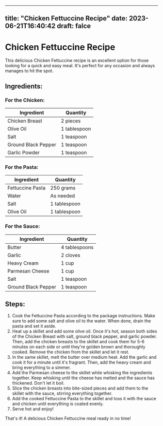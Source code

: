 
---
title: "Chicken Fettuccine Recipe"
date: 2023-06-21T16:40:42
draft: falce
---

# Chicken Fettuccine Recipe

This delicious Chicken Fettuccine recipe is an excellent option for those looking for a quick and easy meal. It's perfect for any occasion and always manages to hit the spot.

## Ingredients:

### For the Chicken:

| Ingredient | Quantity |
| -------- | -------- |
| Chicken Breast     | 2 pieces |
| Olive Oil     | 1 tablespoon |
| Salt     | 1 teaspoon |
| Ground Black Pepper | 1 teaspoon |
| Garlic Powder | 1 teaspoon |

### For the Pasta:

| Ingredient | Quantity |
| -------- | -------- |
| Fettuccine Pasta | 250 grams |
| Water | As needed |
| Salt | 1 tablespoon |
| Olive Oil | 1 tablespoon |

### For the Sauce:

| Ingredient | Quantity |
| -------- | -------- |
| Butter | 4 tablespoons |
| Garlic | 2 cloves |
| Heavy Cream | 1 cup |
| Parmesan Cheese | 1 cup |
| Salt | 1 teaspoon |
| Ground Black Pepper | 1 teaspoon |

## Steps:

1. Cook the Fettuccine Pasta according to the package instructions. Make sure to add some salt and olive oil to the water. When done, drain the pasta and set it aside.
2. Heat up a skillet and add some olive oil. Once it's hot, season both sides of the Chicken Breast with salt, ground black pepper, and garlic powder. Then, add the chicken breasts to the skillet and cook them for 5-6 minutes on each side or until they're golden brown and thoroughly cooked. Remove the chicken from the skillet and let it rest.
3. In the same skillet, melt the butter over medium heat. Add the garlic and cook it for a minute until it's fragrant. Then, add the heavy cream and bring everything to a simmer.
4. Add the Parmesan cheese to the skillet while whisking the ingredients together. Keep whisking until the cheese has melted and the sauce has thickened. Don't let it boil.
5. Slice the chicken breasts into bite-sized pieces and add them to the skillet with the sauce, stirring everything together.
6. Add the cooked Fettuccine Pasta to the skillet and toss it with the sauce and chicken until everything is coated evenly.
7. Serve hot and enjoy!

That's it! A delicious Chicken Fettuccine meal ready in no time!
